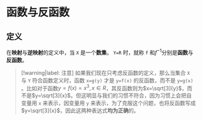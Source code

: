 # 函数与反函数

## 定义

在**映射**与**逆映射**的定义中，当 `X` 是一个**数集**， `Y=R` 时，就称 `f` 和$f^{-1}$分别是**函数**与**反函数**。

> [!warning|label: 注意]
> 如果我们现在只考虑反函数的定义，那么当集合 `X` 与 `Y` 符合函数定义时，函数 `x=g(y)` 才是 `y=f(x)` 的反函数，而不是 `y=g(x)` 。比如对于函数$y=f(x)=x^{3}, x\in R$，其反函数则为$x=\sqrt[3]{y}$，而不是$y=\sqrt[3]{x}$。但这明显与我们的习惯不符合，因为习惯上会把自变量用 `x` 来表示，因变量用 `y` 来表示，为了克服这个问题，也将反函数写成$y=\sqrt[3]{x}$，因此这两种表达式**均为正确**的。
